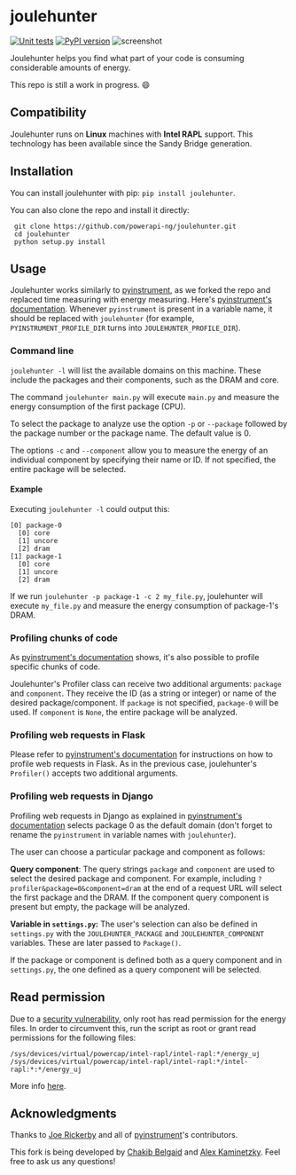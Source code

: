 joulehunter 
=========== 
[![Unit tests](https://github.com/powerapi-ng/joulehunter/actions/workflows/test.yaml/badge.svg)](https://github.com/powerapi-ng/joulehunter/actions/workflows/test.yaml)
[![PyPI version](https://badge.fury.io/py/joulehunter.svg)](https://badge.fury.io/py/joulehunter)
![screenshot](https://user-images.githubusercontent.com/11022568/134655797-3872379e-0e4e-48d6-a771-6a94c756fa67.png)

Joulehunter helps you find what part of your code is consuming considerable amounts of energy.

This repo is still a work in progress. 😄

Compatibility
------------

Joulehunter runs on **Linux** machines with **Intel RAPL** support. This technology has been available since the Sandy Bridge generation.


Installation
------------

You can install joulehunter with pip: ```pip install joulehunter```.

You can also clone the repo and install it directly:

     git clone https://github.com/powerapi-ng/joulehunter.git
     cd joulehunter
     python setup.py install

Usage
------------

Joulehunter works similarly to [pyinstrument](https://github.com/joerick/pyinstrument), as we forked the repo and replaced time measuring with energy measuring. Here's [pyinstrument's documentation](https://pyinstrument.readthedocs.io/). Whenever ```pyinstrument``` is present in a variable name, it should be replaced with ```joulehunter``` (for example, ```PYINSTRUMENT_PROFILE_DIR``` turns into ```JOULEHUNTER_PROFILE_DIR```).

### Command line

```joulehunter -l``` will list the available domains on this machine. These include the packages and their components, such as the DRAM and core.

The command ```joulehunter main.py``` will execute ```main.py``` and measure the energy consumption of the first package (CPU).

To select the package to analyze use the option ```-p``` or ```--package``` followed by the package number or the package name. The default value is 0.

The options ```-c``` and ```--component``` allow you to measure the energy of an individual component by specifying their name or ID. If not specified, the entire package will be selected.


#### Example

Executing ```joulehunter -l``` could output this:
    
    [0] package-0
      [0] core
      [1] uncore
      [2] dram
    [1] package-1
      [0] core
      [1] uncore
      [2] dram

If we run ```joulehunter -p package-1 -c 2 my_file.py```, joulehunter will execute ```my_file.py``` and measure the energy consumption of package-1's DRAM.

### Profiling chunks of code

As [pyinstrument's documentation](https://pyinstrument.readthedocs.io/en/latest/guide.html#profile-a-specific-chunk-of-code) shows, it's also possible to profile specific chunks of code.

Joulehunter's Profiler class can receive two additional arguments: ```package``` and ```component```. They receive the ID (as a string or integer) or name of the desired package/component. If ```package``` is not specified, ```package-0``` will be used. If ```component``` is ```None```, the entire package will be analyzed.

### Profiling web requests in Flask

Please refer to [pyinstrument's documentation](https://pyinstrument.readthedocs.io/en/latest/guide.html#profile-a-web-request-in-flask) for instructions on how to profile web requests in Flask. As in the previous case, joulehunter's ```Profiler()``` accepts two additional arguments.

### Profiling web requests in Django

Profiling web requests in Django as explained in [pyinstrument's documentation](https://pyinstrument.readthedocs.io/en/latest/guide.html#profile-a-web-request-in-django) selects package 0 as the default domain (don't forget to rename the ```pyinstrument``` in variable names with ```joulehunter```).

The user can choose a particular package and component as follows:

**Query component**: The query strings ```package``` and ```component``` are used to select the desired package and component. For example, including ```?profiler&package=0&component=dram``` at the end of a request URL will select the first package and the DRAM. If the component query component is present but empty, the package will be analyzed.


**Variable in ```settings.py```:** The user's selection can also be defined in ```settings.py``` with the ```JOULEHUNTER_PACKAGE``` and ```JOULEHUNTER_COMPONENT``` variables. These are later passed to ```Package()```.

If the package or component is defined both as a query component and in ```settings.py```, the one defined as a query component will be selected.


Read permission
---------------

Due to a [security vulnerability](https://platypusattack.com), only root has read permission for the energy files. In order to circumvent this, run the script as root or grant read permissions for the following files:

    /sys/devices/virtual/powercap/intel-rapl/intel-rapl:*/energy_uj
    /sys/devices/virtual/powercap/intel-rapl/intel-rapl:*/intel-rapl:*:*/energy_uj
    
More info [here](https://github.com/powerapi-ng/pyJoules/issues/13).

Acknowledgments
------------

Thanks to [Joe Rickerby](https://github.com/joerick) and all of [pyinstrument](https://github.com/joerick/pyinstrument)'s contributors.

This fork is being developed by [Chakib Belgaid](https://github.com/chakib-belgaid) and [Alex Kaminetzky](https://github.com/akaminetzkyp). Feel free to ask us any questions!
